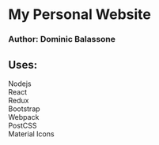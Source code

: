 # My Personal Website
### Author: Dominic Balassone

## Uses:
Nodejs  
React  
Redux  
Bootstrap  
Webpack  
PostCSS  
Material Icons  